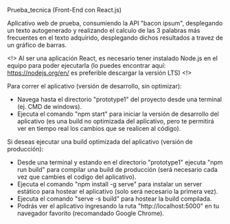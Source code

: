 Prueba_tecnica (Front-End con React.js)

Aplicativo web de prueba, consumiendo la API "bacon ipsum", desplegando un texto autogenerado y realizando el calculo de las 3 palabras más frecuentes en el texto adquirido, desplegando dichos resultados a travez de un gráfico de barras.

<!> Al ser una aplicación React, es necesario tener instalado Node.js en el equipo para poder ejecutarla (lo puedes encontrar aquí: https://nodejs.org/en/ es preferible descargar la versión LTS) <!>

Para correr el aplicativo (versión de desarrollo, sin optimizar):
- Navega hasta el directorio "prototype1" del proyecto desde una terminal (ej. CMD de windows).
- Ejecuta el comando "npm start" para iniciar la versión de desarrollo del aplicativo (es una build no optimizada del aplicativo, pero te permitirá ver en tiempo real los cambios que se realicen al código).

Si deseas ejecutar una build optimizada del aplicativo (versión de producción):
- Desde una terminal y estando en el directorio "prototype1" ejecuta "npm run build" para compilar una build de producción (será necesario cada vez que cambies el codigo del aplicativo).
- Ejecuta el comando "npm install -g serve" para instalar un server estático para hostear el aplicativo (solo será necesario la primera vez).
- Ejecuta el comando "serve -s build" para hostear la build compilada.
- Podrás ver el aplicativo ingresando la ruta "http://localhost:5000" en tu navegador favorito (recomandado Google Chrome).
